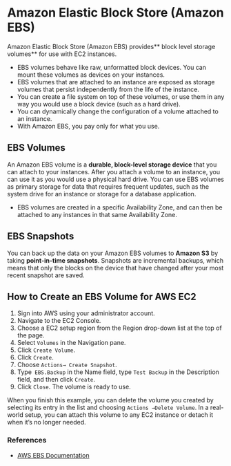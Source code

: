 # Amazon Elastic Block Store (Amazon EBS)
Amazon Elastic Block Store (Amazon EBS) provides** block level storage volumes** for use with EC2 instances.
- EBS volumes behave like raw, unformatted block devices. You can mount these volumes as devices on your instances.
- EBS volumes that are attached to an instance are exposed as storage volumes that persist independently from the life of the instance.
- You can create a file system on top of these volumes, or use them in any way you would use a block device (such as a hard drive).
- You can dynamically change the configuration of a volume attached to an instance.
- With Amazon EBS, you pay only for what you use.

## EBS Volumes
An Amazon EBS volume is a **durable, block-level storage device** that you can attach to your instances. After you attach a volume to an instance, you can use it as you would use a physical hard drive. You can use EBS volumes as primary storage for data that requires frequent updates, such as the system drive for an instance or storage for a database application.
- EBS volumes are created in a specific Availability Zone, and can then be attached to any instances in that same Availability Zone.


## EBS Snapshots
You can back up the data on your Amazon EBS volumes to **Amazon S3** by taking **point-in-time snapshots**. Snapshots are incremental backups, which means that only the blocks on the device that have changed after your most recent snapshot are saved.

## How to Create an EBS Volume for AWS EC2
1) Sign into AWS using your administrator account.
2) Navigate to the EC2 Console.
3) Choose a EC2 setup region from the Region drop-down list at the top of the page.
4) Select `Volumes` in the Navigation pane.
5) Click `Create Volume`.
6) Click `Create`.
7) Choose `Actions→ Create Snapshot`.
8) Type` EBS.Backup` in the Name field, type `Test Backup` in the Description field, and then click `Create`.
9) Click `Close`. The volume is ready to use.

When you finish this example, you can delete the volume you created by selecting its entry in the list and choosing `Actions →Delete Volume`. In a real-world setup, you can attach this volume to any EC2 instance or detach it when it’s no longer needed.

### References
- [AWS EBS Documentation](https://aws.amazon.com/ebs/?ebs-whats-new.sort-by=item.additionalFields.postDateTime&ebs-whats-new.sort-order=desc)
